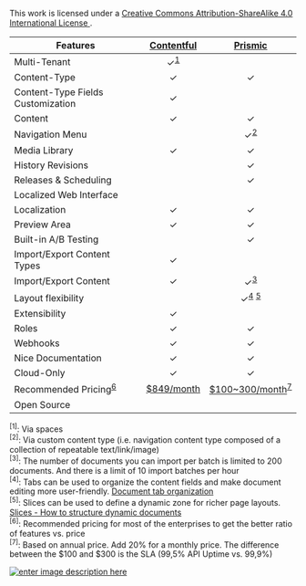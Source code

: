 This work is licensed under a [Creative Commons Attribution-ShareAlike 4.0 International License ](http://creativecommons.org/licenses/by-sa/4.0/).

| Features |[Contentful](https://www.contentful.com/)|[Prismic](https://prismic.io/)|
|---|:---:|:---:|
|Multi-Tenant| ✓<sup>[1](#ref1)</sup> | |
|Content-Type| ✓ | ✓ |
|Content-Type Fields Customization| ✓ | |
|Content| ✓ | ✓ |
|Navigation Menu|  | ✓<sup>[2](#ref1)</sup> |
|Media Library| ✓ | ✓ |
|History Revisions|  | ✓ |
|Releases & Scheduling|  | ✓ |
|Localized Web Interface|  |  |
|Localization| ✓ | ✓ |
|Preview Area| ✓ | ✓ |
|Built-in A/B Testing| | ✓ |
|Import/Export Content Types| ✓ |  |
|Import/Export Content| ✓ | ✓<sup>[3](#ref3)</sup> |
|Layout flexibility|   | ✓<sup>[4](#ref4)</sup> <sup>[5](#ref5)</sup>|
|Extensibility| ✓ | |
|Roles| ✓ | ✓ |
|Webhooks| ✓ | ✓ |
|Nice Documentation| ✓ | ✓ |
|Cloud-Only| ✓ | ✓ |
|Recommended Pricing<sup>[6](#ref6)</sup>| [$849/month]() | [$100~300/month](https://prismic.io/pricing)<sup>[7](#ref7)</sup> |
|Open Source|  |  |

<sup><a name="ref1">[1]</a></sup>: Via spaces  
<sup><a name="ref2">[2]</a></sup>: Via custom content type (i.e. navigation content type composed of a collection of repeatable text/link/image)  
<sup><a name="ref3">[3]</a></sup>: The number of documents you can import per batch is limited to 200 documents. And there is a limit of 10 import batches per hour  
<sup><a name="ref4">[4]</a></sup>: Tabs can be used to organize the content fields and make document editing more user-friendly. [Document tab organization](https://intercom.help/prismicio/content-modeling-and-custom-types/structure-your-content/document-tab-organization)  
<sup><a name="ref5">[5]</a></sup>: Slices can be used to define a dynamic zone for richer page layouts. [Slices - How to structure dynamic documents](https://intercom.help/prismicio/content-modeling-and-custom-types/structure-your-content/slices-how-to-structure-dynamic-documents)  
<sup><a name="ref6">[6]</a></sup>: Recommended pricing for most of the enterprises to get the better ratio of features vs. price  
<sup><a name="ref7">[7]</a></sup>: Based on annual price. Add 20% for a monthly price. The difference between the $100 and $300 is the SLA (99,5% API Uptime vs. 99,9%)


[![enter image description here](https://i.creativecommons.org/l/by-sa/4.0/80x15.png) ](http://creativecommons.org/licenses/by-sa/4.0/)